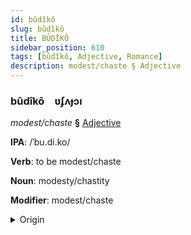 ```yaml
---
id: bûdîkô
slug: bûdîkô
title: BÛDÎKÔ
sidebar_position: 610
tags: [bûdîkô, Adjective, Romance]
description: modest/chaste § Adjective
---
```


### bûdîkô&emsp;<span kind="abugida">ʋʄʌɟɔı</span>

*modest/chaste* **§** [Adjective](../../tags/Adjective)

**IPA**: /ˈbu.di.ko/

**Verb**: to be modest/chaste

**Noun**: modesty/chastity

**Modifier**: modest/chaste

<details>
    <summary>Origin</summary>
    Italian pudico /puˈdi.ko/<br/>
    <em>Romance Language Family</em>
</details>